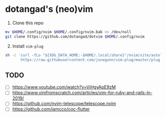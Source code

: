 # dotangad's (neo)vim

1. Clone this repo
```sh
mv $HOME/.config/nvim $HOME/.config/nvim.bak >> /dev/null
git clone https://github.com/dotangad/dotvim $HOME/.config/nvim
```

2. Install `vim-plug`
```sh
sh -c 'curl -fLo "${XDG_DATA_HOME:-$HOME/.local/share}"/nvim/site/autoload/plug.vim --create-dirs \
       https://raw.githubusercontent.com/junegunn/vim-plug/master/plug.vim'
```

## TODO
- [ ] https://www.youtube.com/watch?v=ViHgyApE9zM
- [ ] https://www.vimfromscratch.com/articles/vim-for-ruby-and-rails-in-2019/
- [ ] https://github.com/nvim-telescope/telescope.nvim
- [ ] https://github.com/iamcco/coc-flutter
